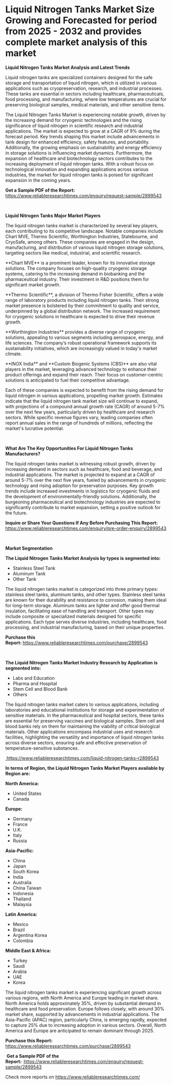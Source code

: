 <p><h1>Liquid Nitrogen Tanks Market Size Growing and Forecasted for period from 2025 - 2032 and provides complete market analysis of this market</h1></p><p><strong>Liquid Nitrogen Tanks Market Analysis and Latest Trends</strong></p>
<p><p>Liquid nitrogen tanks are specialized containers designed for the safe storage and transportation of liquid nitrogen, which is utilized in various applications such as cryopreservation, research, and industrial processes. These tanks are essential in sectors including healthcare, pharmaceuticals, food processing, and manufacturing, where low temperatures are crucial for preserving biological samples, medical materials, and other sensitive items.</p><p>The Liquid Nitrogen Tanks Market is experiencing notable growth, driven by the increasing demand for cryogenic technologies and the rising significance of liquid nitrogen in scientific research and industrial applications. The market is expected to grow at a CAGR of 9% during the forecast period. Key trends shaping this market include advancements in tank design for enhanced efficiency, safety features, and portability. Additionally, the growing emphasis on sustainability and energy efficiency in storage solutions is influencing market dynamics. Furthermore, the expansion of healthcare and biotechnology sectors contributes to the increasing deployment of liquid nitrogen tanks. With a robust focus on technological innovation and expanding applications across various industries, the market for liquid nitrogen tanks is poised for significant expansion in the coming years.</p></p>
<p><strong>Get a Sample PDF of the Report:&nbsp;</strong> <a href="https://www.reliableresearchtimes.com/enquiry/request-sample/2899543?utm_campaign=3290&utm_medium=2&utm_source=Github&utm_content=ia&utm_term=16032025&utm_id=liquid-nitrogen-tanks">https://www.reliableresearchtimes.com/enquiry/request-sample/2899543</a></p>
<p>&nbsp;</p>
<p><strong>Liquid Nitrogen Tanks Major Market Players</strong></p>
<p><p>The liquid nitrogen tanks market is characterized by several key players, each contributing to its competitive landscape. Notable companies include Chart MVE, Thermo Scientific, Worthington Industries, Statebourne, and CryoSafe, among others. These companies are engaged in the design, manufacturing, and distribution of various liquid nitrogen storage solutions, targeting sectors like medical, industrial, and scientific research.</p><p>**Chart MVE** is a prominent leader, known for its innovative storage solutions. The company focuses on high-quality cryogenic storage systems, catering to the increasing demand in biobanking and the pharmaceutical industry. Their investment in R&D positions them for significant market growth.</p><p>**Thermo Scientific**, a division of Thermo Fisher Scientific, offers a wide range of laboratory products including liquid nitrogen tanks. Their strong market presence is bolstered by their commitment to quality and service, underpinned by a global distribution network. The increased requirement for cryogenic solutions in healthcare is expected to drive their revenue growth.</p><p>**Worthington Industries** provides a diverse range of cryogenic solutions, appealing to various segments including aerospace, energy, and life sciences. The company’s robust operational framework supports its sustainability initiatives, which are increasingly valued in today's market climate.</p><p>**INOX India** and **Custom Biogenic Systems (CBS)** are also vital players in the market, leveraging advanced technology to enhance their product offerings and expand their reach. Their focus on customer-centric solutions is anticipated to fuel their competitive advantage.</p><p>Each of these companies is expected to benefit from the rising demand for liquid nitrogen in various applications, propelling market growth. Estimates indicate that the liquid nitrogen tank market size will continue to expand, with projections of a compound annual growth rate (CAGR) of around 5-7% over the next few years, particularly driven by healthcare and research sectors. While specific revenue figures vary, leading companies often report annual sales in the range of hundreds of millions, reflecting the market's lucrative potential.</p></p>
<p>&nbsp;</p>
<p><strong>What Are The Key Opportunities For Liquid Nitrogen Tanks Manufacturers?</strong></p>
<p><p>The liquid nitrogen tanks market is witnessing robust growth, driven by increasing demand in sectors such as healthcare, food and beverage, and industrial applications. The market is projected to expand at a CAGR of around 5-7% over the next five years, fueled by advancements in cryogenic technology and rising adoption for preservation purposes. Key growth trends include increased investments in logistics for cryogenic fluids and the development of environmentally-friendly solutions. Additionally, the burgeoning pharmaceutical and biotechnology industries are expected to significantly contribute to market expansion, setting a positive outlook for the future.</p></p>
<p><strong>Inquire or Share Your Questions If Any Before Purchasing This Report:</strong> <a href="https://www.reliableresearchtimes.com/enquiry/pre-order-enquiry/2899543?utm_campaign=3290&utm_medium=2&utm_source=Github&utm_content=ia&utm_term=16032025&utm_id=liquid-nitrogen-tanks">https://www.reliableresearchtimes.com/enquiry/pre-order-enquiry/2899543</a></p>
<p>&nbsp;</p>
<p><strong>Market Segmentation</strong></p>
<p><strong>The Liquid Nitrogen Tanks Market Analysis by types is segmented into:</strong></p>
<p><ul><li>Stainless Steel Tank</li><li>Aluminum Tank</li><li>Other Tank</li></ul></p>
<p><p>The liquid nitrogen tanks market is categorized into three primary types: stainless steel tanks, aluminum tanks, and other types. Stainless steel tanks are known for their durability and resistance to corrosion, making them ideal for long-term storage. Aluminum tanks are lighter and offer good thermal insulation, facilitating ease of handling and transport. Other types may include composite or specialized materials designed for specific applications. Each type serves diverse industries, including healthcare, food processing, and industrial manufacturing, based on their unique properties.</p></p>
<p><strong>Purchase this Report:&nbsp;</strong><a href="https://www.reliableresearchtimes.com/purchase/2899543?utm_campaign=3290&utm_medium=2&utm_source=Github&utm_content=ia&utm_term=16032025&utm_id=liquid-nitrogen-tanks">https://www.reliableresearchtimes.com/purchase/2899543</a></p>
<p>&nbsp;</p>
<p><strong>The Liquid Nitrogen Tanks Market Industry Research by Application is segmented into:</strong></p>
<p><ul><li>Labs and Education</li><li>Pharma and Hospital</li><li>Stem Cell and Blood Bank</li><li>Others</li></ul></p>
<p><p>The liquid nitrogen tanks market caters to various applications, including laboratories and educational institutions for storage and experimentation of sensitive materials. In the pharmaceutical and hospital sectors, these tanks are essential for preserving vaccines and biological samples. Stem cell and blood banks rely on them for maintaining the viability of critical biological materials. Other applications encompass industrial uses and research facilities, highlighting the versatility and importance of liquid nitrogen tanks across diverse sectors, ensuring safe and effective preservation of temperature-sensitive substances.</p></p>
<p><a href="https://www.reliableresearchtimes.com/liquid-nitrogen-tanks-r2899543?utm_campaign=3290&utm_medium=2&utm_source=Github&utm_content=ia&utm_term=16032025&utm_id=liquid-nitrogen-tanks">&nbsp;https://www.reliableresearchtimes.com/liquid-nitrogen-tanks-r2899543</a></p>
<p><strong>In terms of Region, the Liquid Nitrogen Tanks Market Players available by Region are:</strong></p>
<p>
    <p> <strong> North America: </strong>
        <ul>
            <li>United States</li>
            <li>Canada</li>
        </ul>
        </p> 
    <p> <strong> Europe: </strong>
        <ul>
            <li>Germany</li>
            <li>France</li>
            <li>U.K.</li>
            <li>Italy</li>
            <li>Russia</li>
        </ul>
        </p> 
    <p> <strong> Asia-Pacific: </strong>
        <ul>
            <li>China</li>
            <li>Japan</li>
            <li>South Korea</li>
            <li>India</li>
            <li>Australia</li>
            <li>China Taiwan</li>
            <li>Indonesia</li>
            <li>Thailand</li>
            <li>Malaysia</li>
        </ul>
        </p> 
    <p> <strong> Latin America: </strong>
        <ul>
            <li>Mexico</li>
            <li>Brazil</li>
            <li>Argentina Korea</li>
            <li>Colombia</li>
        </ul>
        </p> 
    <p> <strong> Middle East & Africa: </strong>
        <ul>
            <li>Turkey</li>
            <li>Saudi</li>
            <li>Arabia</li>
            <li>UAE</li>
            <li>Korea</li>
        </ul>
    </p>
    </p>
<p><p>The liquid nitrogen tanks market is experiencing significant growth across various regions, with North America and Europe leading in market share. North America holds approximately 35%, driven by substantial demand in healthcare and food preservation. Europe follows closely, with around 30% market share, supported by advancements in industrial applications. The Asia-Pacific (APAC) region, particularly China, is emerging rapidly, expected to capture 25% due to increasing adoption in various sectors. Overall, North America and Europe are anticipated to remain dominant through 2025.</p></p>
<p><strong>Purchase this Report: </strong><a href="https://www.reliableresearchtimes.com/purchase/2899543?utm_campaign=3290&utm_medium=2&utm_source=Github&utm_content=ia&utm_term=16032025&utm_id=liquid-nitrogen-tanks">https://www.reliableresearchtimes.com/purchase/2899543</a></p>
<p>&nbsp;<strong>Get a Sample PDF of the Report:&nbsp;&nbsp;</strong><a href="https://www.reliableresearchtimes.com/enquiry/request-sample/2899543?utm_campaign=3290&utm_medium=2&utm_source=Github&utm_content=ia&utm_term=16032025&utm_id=liquid-nitrogen-tanks">https://www.reliableresearchtimes.com/enquiry/request-sample/2899543</a></p>
<p><strong></strong></p>
<p>Check more reports on <a href="https://www.reliableresearchtimes.com/?utm_campaign=3290&utm_medium=2&utm_source=Github&utm_content=ia&utm_term=16032025&utm_id=liquid-nitrogen-tanks">https://www.reliableresearchtimes.com/</a></p>